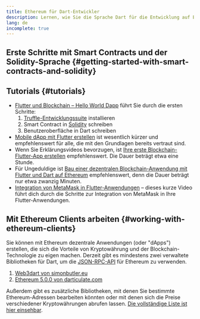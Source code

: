 ```yaml
---
title: Ethereum für Dart-Entwickler
description: Lernen, wie Sie die Sprache Dart für die Entwicklung auf Ethereum nutzen
lang: de
incomplete: true
---
```


## Erste Schritte mit Smart Contracts und der Solidity-Sprache {#getting-started-with-smart-contracts-and-solidity}

## Tutorials {#tutorials}

- [Flutter und Blockchain – Hello World Dapp](https://www.geeksforgeeks.org/flutter-and-blockchain-hello-world-dapp/) führt Sie durch die ersten Schritte:
  1.  [Truffle-Entwicklungssuite](https://www.trufflesuite.com/) installieren
  2.  Smart Contract in [Solidity](https://soliditylang.org/) schreiben
  3.  Benutzeroberfläche in Dart schreiben
- [Mobile dApp mit Flutter erstellen](https://medium.com/dash-community/building-a-mobile-dapp-with-flutter-be945c80315a) ist wesentlich kürzer und empfehlenswert für alle, die mit den Grundlagen bereits vertraut sind.
- Wenn Sie Erklärungsvideos bevorzugen, ist [Ihre erste Blockchain-Flutter-App erstellen](https://www.youtube.com/watch?v=3Eeh3pJ6PeA) empfehlenswert. Die Dauer beträgt etwa eine Stunde.
- Für Ungeduldige ist [Bau einer dezentralen Blockchain-Anwendung mit Flutter und Dart auf Ethereum](https://www.youtube.com/watch?v=jaMFEOCq_1s) empfehlenswert, denn die Dauer beträgt nur etwa zwanzig Minuten.
- [Integration von MetaMask in Flutter-Anwendungen](https://youtu.be/8qzVDje3IWk) – dieses kurze Video führt dich durch die Schritte zur Integration von MetaMask in Ihre Flutter-Anwendungen.

## Mit Ethereum Clients arbeiten {#working-with-ethereum-clients}

Sie können mit Ethereum dezentrale Anwendungen (oder "dApps") erstellen, die sich die Vorteile von Kryptowährung und der Blockchain-Technologie zu eigen machen. Derzeit gibt es mindestens zwei verwaltete Bibliotheken für Dart, um die [JSON-RPC-API](/developers/docs/apis/json-rpc/) für Ethereum zu verwenden.

1. [Web3dart von simonbutler.eu](https://pub.dev/packages/web3dart)
1. [Ethereum 5.0.0 von darticulate.com](https://pub.dev/packages/ethereum)

Außerdem gibt es zusätzliche Bibliotheken, mit denen Sie bestimmte Ethereum-Adressen bearbeiten könnten oder mit denen sich die Preise verschiedener Kryptowährungen abrufen lassen. [Die vollständige Liste ist hier einsehbar](https://pub.dev/dart/packages?q=ethereum).
